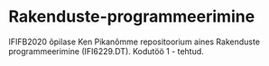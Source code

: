 # Rakenduste-programmeerimine

IFIFB2020 õpilase Ken Pikanõmme repositoorium aines Rakenduste programmeerimine (IFI6229.DT).
Kodutöö 1 - tehtud.
